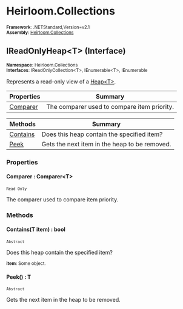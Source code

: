 # Heirloom.Collections

<small>**Framework**: .NETStandard,Version=v2.1</small>  
<small>**Assembly**: [Heirloom.Collections](../Heirloom.Collections/Heirloom.Collections.md)</small>  

## IReadOnlyHeap\<T> (Interface)
<small>**Namespace**: Heirloom.Collections</sub></small>  
<small>**Interfaces**: IReadOnlyCollection\<T>, IEnumerable\<T>, IEnumerable</small>  

Represents a read-only view of a [Heap\<T>](Heirloom.Collections.Heap[T].md).

| Properties            | Summary                                     |
|-----------------------|---------------------------------------------|
| [Comparer](#COMP4526) | The comparer used to compare item priority. |

| Methods               | Summary                                       |
|-----------------------|-----------------------------------------------|
| [Contains](#CONTD0AE) | Does this heap contain the specified item?    |
| [Peek](#PEEK5273)     | Gets the next item in the heap to be removed. |

### Properties

#### <a name="COMP4526"></a> Comparer : Comparer\<T>

<small>`Read Only`</small>

The comparer used to compare item priority.

### Methods

#### <a name="CONT50B6"></a> Contains(T item) : bool
<small>`Abstract`</small>

Does this heap contain the specified item?

<small>**item**: <param name="item">Some object.</param></small>  

#### <a name="PEEK599B"></a> Peek() : T
<small>`Abstract`</small>

Gets the next item in the heap to be removed.

